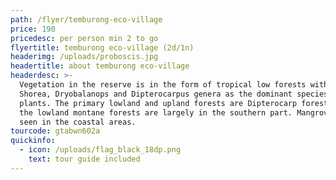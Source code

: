 ```yaml
---
path: /flyer/temburong-eco-village
price: 190
pricedesc: per person min 2 to go
flyertitle: temburong eco-village (2d/1n)
headerimg: /uploads/proboscis.jpg
headertitle: about temburong eco-village
headerdesc: >-
  Vegetation in the reserve is in the form of tropical low forests with the
  Shorea, Dryobalanops and Dipterocarpus genera as the dominant species of
  plants. The primary lowland and upland forests are Dipterocarp forests, while
  the lowland montane forests are largely in the southern part. Mangroves are
  seen in the coastal areas.
tourcode: gtabwn602a
quickinfo:
  - icon: /uploads/flag_black_18dp.png
    text: tour guide included
---
```


